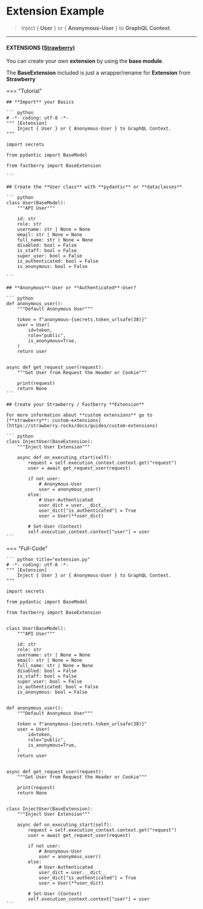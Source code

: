 # **Extension** Example

> Inject { **User** } or { **Anonymous-User** } to **GraphQL Context**.

---

#### EXTENSIONS [(Strawberry)](https://strawberry.rocks/docs/guides/custom-extensions)

You can create your own **extension** by using the **base module**.

The **BaseExtension** included is just a wrapper/rename for **Extension** from **Strawberry**

=== "Tutorial"

    ## **Import** your Basics

    ``` python
    # -*- coding: utf-8 -*-
    """ [Extension]
        Inject { User } or { Anonymous-User } to GraphQL Context.
    """

    import secrets

    from pydantic import BaseModel

    from fastberry import BaseExtension

    ```

    ## Create the **User class** with **pydantic** or **dataclasses**

    ``` python
    class User(BaseModel):
        """API User"""

        id: str
        role: str
        username: str | None = None
        email: str | None = None
        full_name: str | None = None
        disabled: bool = False
        is_staff: bool = False
        super_user: bool = False
        is_authenticated: bool = False
        is_anonymous: bool = False

    ```

    ## **Anonymous**-User or **Authenticated**-User?

    ``` python
    def anonymous_user():
        """Default Anonymous User"""

        token = f"anonymous-{secrets.token_urlsafe(38)}"
        user = User(
            id=token,
            role="public",
            is_anonymous=True,
        )
        return user


    async def get_request_user(request):
        """Get User from Request the Header or Cookie"""

        print(request)
        return None
    ```

    ## Create your Strawberry / Fastberry **Extension**

    For more information about **custom extensions** go to [**strawberry**: custom-extensions](https://strawberry.rocks/docs/guides/custom-extensions)

    ``` python
    class InjectUser(BaseExtension):
        """Inject User Extension"""

        async def on_executing_start(self):
            request = self.execution_context.context.get("request")
            user = await get_request_user(request)

            if not user:
                # Anonymous-User
                user = anonymous_user()
            else:
                # User-Authenticated
                user_dict = user.__dict__
                user_dict["is_authenticated"] = True
                user = User(**user_dict)

            # Set-User (Context)
            self.execution_context.context["user"] = user
    ```

=== "Full-Code"

    ``` python title="extension.py"
    # -*- coding: utf-8 -*-
    """ [Extension]
        Inject { User } or { Anonymous-User } to GraphQL Context.
    """

    import secrets

    from pydantic import BaseModel

    from fastberry import BaseExtension


    class User(BaseModel):
        """API User"""

        id: str
        role: str
        username: str | None = None
        email: str | None = None
        full_name: str | None = None
        disabled: bool = False
        is_staff: bool = False
        super_user: bool = False
        is_authenticated: bool = False
        is_anonymous: bool = False


    def anonymous_user():
        """Default Anonymous User"""

        token = f"anonymous-{secrets.token_urlsafe(38)}"
        user = User(
            id=token,
            role="public",
            is_anonymous=True,
        )
        return user


    async def get_request_user(request):
        """Get User from Request the Header or Cookie"""

        print(request)
        return None


    class InjectUser(BaseExtension):
        """Inject User Extension"""

        async def on_executing_start(self):
            request = self.execution_context.context.get("request")
            user = await get_request_user(request)

            if not user:
                # Anonymous-User
                user = anonymous_user()
            else:
                # User-Authenticated
                user_dict = user.__dict__
                user_dict["is_authenticated"] = True
                user = User(**user_dict)

            # Set-User (Context)
            self.execution_context.context["user"] = user
    ```
